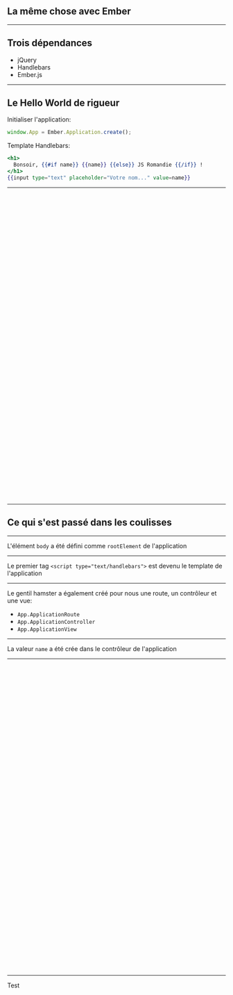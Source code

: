 ## La même chose avec Ember

---

## Trois dépendances

- jQuery
- Handlebars
- Ember.js

---

## Le Hello World de rigueur

Initialiser l'application:

```js
window.App = Ember.Application.create();
```

Template Handlebars:

```handlebars
<h1>
  Bonsoir, {{#if name}} {{name}} {{else}} JS Romandie {{/if}} !
</h1>
{{input type="text" placeholder="Votre nom..." value=name}}
```

---

<iframe data-src="http://emberjs.jsbin.com/OZaSOro/latest/embed" frameborder="0" height="700" width="960"></iframe>

---

## Ce qui s'est passé dans les coulisses

---

L'élément `body` a été défini comme `rootElement` de l'application

---

Le premier tag `<script type="text/handlebars">` est devenu le template de l'application

---

Le gentil hamster a également créé pour nous une route, un contrôleur et une vue:

- `App.ApplicationRoute`
- `App.ApplicationController`
- `App.ApplicationView`

---

La valeur `name` a été crée dans le contrôleur de l'application

---

<iframe data-src="http://emberjs.jsbin.com/iMowUbE/2/embed" frameborder="0" height="700" width="960"></iframe>

---

Test
